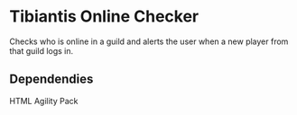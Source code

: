 Tibiantis Online Checker
========

Checks who is online in a guild and alerts the user when a new player from that guild logs in.

Dependendies
-----
HTML Agility Pack
